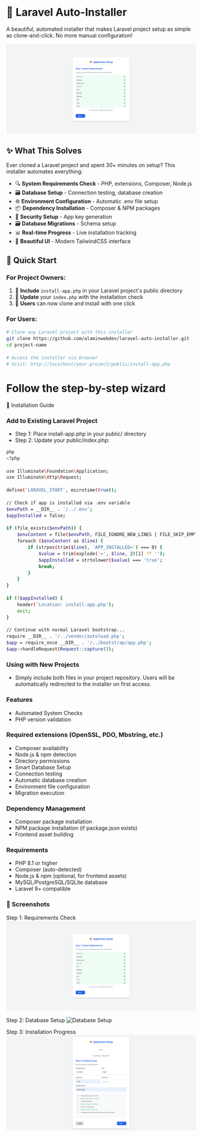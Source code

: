 # 🚀 Laravel Auto-Installer

A beautiful, automated installer that makes Laravel project setup as simple as clone-and-click. No more manual configuration!

![Laravel Auto-Installer](screenshots/step_01.png)

## ✨ What This Solves

Ever cloned a Laravel project and spent 30+ minutes on setup? This installer automates everything:

- 🔍 **System Requirements Check** - PHP, extensions, Composer, Node.js
- 🗃️ **Database Setup** - Connection testing, database creation
- ⚙️ **Environment Configuration** - Automatic .env file setup  
- 📦 **Dependency Installation** - Composer & NPM packages
- 🔑 **Security Setup** - App key generation
- 🗃️ **Database Migrations** - Schema setup
- 📊 **Real-time Progress** - Live installation tracking
- 🎨 **Beautiful UI** - Modern TailwindCSS interface

## 🚀 Quick Start

### For Project Owners:
1. 📁 **Include** `install-app.php` in your Laravel project's public directory
2. 🔧 **Update** your `index.php` with the installation check
3. 👥 **Users** can now clone and install with one click

### For Users:
```bash
# Clone any Laravel project with this installer
git clone https://github.com/alaminwebdev/laravel-auto-installer.git
cd project-name

# Access the installer via browser
# Visit: http://localhost/your-project/public/install-app.php
```

# Follow the step-by-step wizard
📁 Installation Guide

### Add to Existing Laravel Project
- Step 1: Place install-app.php in your public/ directory
- Step 2: Update your public/index.php:
```bash
php
<?php

use Illuminate\Foundation\Application;
use Illuminate\Http\Request;

define('LARAVEL_START', microtime(true));

// Check if app is installed via .env variable
$envPath = __DIR__ . '/../.env';
$appInstalled = false;

if (file_exists($envPath)) {
    $envContent = file($envPath, FILE_IGNORE_NEW_LINES | FILE_SKIP_EMPTY_LINES);
    foreach ($envContent as $line) {
        if (strpos(trim($line), 'APP_INSTALLED=') === 0) {
            $value = trim(explode('=', $line, 2)[1] ?? '');
            $appInstalled = strtolower($value) === 'true';
            break;
        }
    }
}

if (!$appInstalled) {
    header('Location: install-app.php');
    exit;
}

// Continue with normal Laravel bootstrap...
require __DIR__ . '/../vendor/autoload.php';
$app = require_once __DIR__ . '/../bootstrap/app.php';
$app->handleRequest(Request::capture());
```
### Using with New Projects
- Simply include both files in your project repository. Users will be automatically redirected to the installer on first access.

###  Features
- Automated System Checks
- PHP version validation

### Required extensions (OpenSSL, PDO, Mbstring, etc.)

- Composer availability
- Node.js & npm detection
- Directory permissions
- Smart Database Setup
- Connection testing
- Automatic database creation
- Environment file configuration
- Migration execution

### Dependency Management
- Composer package installation
- NPM package installation (if package.json exists)
- Frontend asset building

###  Requirements
- PHP 8.1 or higher
- Composer (auto-detected)
- Node.js & npm (optional, for frontend assets)
- MySQL/PostgreSQL/SQLite database
- Laravel 9+ compatible


### 📸 Screenshots
Step 1: Requirements Check
![Requirements Check](screenshots/step_01.png)

Step 2: Database Setup
![Database Setup](screenshots/step_02.png)

Step 3: Installation Progress
![Installation Progress](screenshots/process.png)


